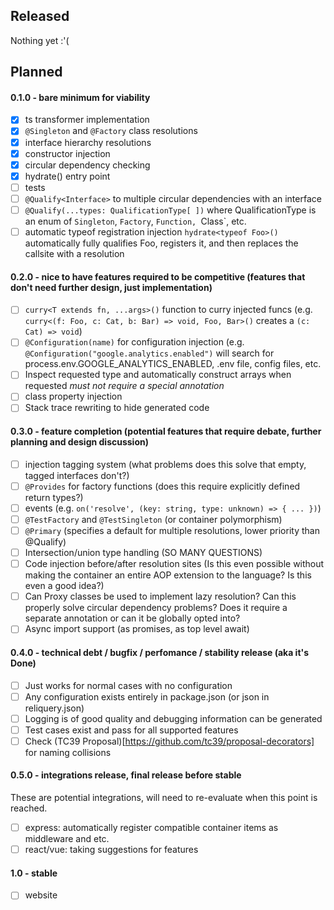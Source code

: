 ## Released

Nothing yet :'(

## Planned

#### 0.1.0 - bare minimum for viability
* [X] ts transformer implementation
* [X] `@Singleton` and `@Factory` class resolutions
* [X] interface hierarchy resolutions
* [X] constructor injection
* [X] circular dependency checking
* [X] hydrate<T>() entry point
* [ ] tests
* [ ] `@Qualify<Interface>` to multiple circular dependencies with an interface 
* [ ] `@Qualify(...types: QualificationType[ ])` where QualificationType is an enum of `Singleton`, `Factory`, `Function, `Class`, etc.
* [ ] automatic typeof registration injection `hydrate<typeof Foo>()` automatically fully qualifies Foo, registers it, and then replaces the callsite with a resolution

#### 0.2.0 - nice to have features required to be competitive (features that don't need further design, just implementation)
* [ ] `curry<T extends fn, ...args>()` function to curry injected funcs (e.g. `curry<(f: Foo, c: Cat, b: Bar) => void, Foo, Bar>()` creates a `(c: Cat) => void`)
* [ ] `@Configuration(name)` for configuration injection (e.g. `@Configuration("google.analytics.enabled")` will search for process.env.GOOGLE_ANALYTICS_ENABLED, .env file, config files, etc.
* [ ] Inspect requested type and automatically construct arrays when requested *must not require a special annotation*
* [ ] class property injection
* [ ] Stack trace rewriting to hide generated code

#### 0.3.0 - feature completion (potential features that require debate, further planning and design discussion)
* [ ] injection tagging system (what problems does this solve that empty, tagged interfaces don't?)
* [ ] `@Provides` for factory functions (does this require explicitly defined return types?)
* [ ] events (e.g. `on('resolve', (key: string, type: unknown) => { ... })`)
* [ ] `@TestFactory` and `@TestSingleton` (or container polymorphism)
* [ ] `@Primary` (specifies a default for multiple resolutions, lower priority than @Qualify)
* [ ] Intersection/union type handling (SO MANY QUESTIONS)
* [ ] Code injection before/after resolution sites (Is this even possible without making the container an entire AOP extension to the language? Is this even a good idea?)
* [ ] Can Proxy classes be used to implement lazy resolution?  Can this properly solve circular dependency problems?  Does it require a separate annotation or can it be globally opted into?
* [ ] Async import support (as promises, as top level await)

#### 0.4.0 - technical debt / bugfix / perfomance / stability release (aka it's Done)
* [ ] Just works for normal cases with no configuration 
* [ ] Any configuration exists entirely in package.json (or json in reliquery.json)
* [ ] Logging is of good quality and debugging information can be generated
* [ ] Test cases exist and pass for all supported features 
* [ ] Check (TC39 Proposal)[https://github.com/tc39/proposal-decorators] for naming collisions

#### 0.5.0 - integrations release, final release before stable
These are potential integrations, will need to re-evaluate when this point is reached.
* [ ] express: automatically register compatible container items as middleware and etc.
* [ ] react/vue: taking suggestions for features

#### 1.0 - stable
* [ ] website
